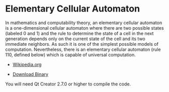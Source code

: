 Elementary Cellular Automaton
===========================

In mathematics and computability theory, an elementary cellular automaton is a one-dimensional cellular automaton where there are two possible states (labeled 0 and 1) and the rule to determine the state of a cell in the next generation depends only on the current state of the cell and its two immediate neighbors. As such it is one of the simplest possible models of computation. Nevertheless, there is an elementary cellular automaton (rule 110, defined below) which is capable of universal computation. 

- [Wikipedia.org](http://en.wikipedia.org/wiki/Elementary_cellular_automaton)

- [Download Binary](https://github.com/Theverat/ElementaryCellularAutomaton/releases/tag/v1.0)

You will need Qt Creator 2.7.0 or higher to compile the code.
